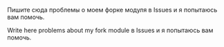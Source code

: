 Пишите сюда проблемы о моем форке модуля в Issues и я попытаюсь вам помочь.

Write here problems about my fork module в Issues и я попытаюсь вам помочь.

